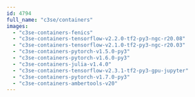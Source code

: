 ```yaml
---
id: 4794
full_name: "c3se/containers"
images: 
  - "c3se-containers-fenics"
  - "c3se-containers-tensorflow-v2.2.0-tf2-py3-ngc-r20.08"
  - "c3se-containers-tensorflow-v2.1.0-tf2-py3-ngc-r20.03"
  - "c3se-containers-pytorch-v1.5.0-py3"
  - "c3se-containers-pytorch-v1.6.0-py3"
  - "c3se-containers-julia-v1.4.0"
  - "c3se-containers-tensorflow-v2.3.1-tf2-py3-gpu-jupyter"
  - "c3se-containers-pytorch-v1.7.0-py3"
  - "c3se-containers-ambertools-v20"
---
```

